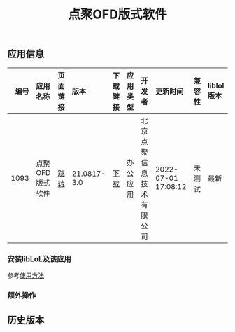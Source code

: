 ﻿---
id: 1093
title: 点聚OFD版式软件
toc: true
weight: 1093
---

## 应用信息 
|   编号 | 应用名称      | 页面链接                                        | 版本          | 下载链接                                                                                 | 应用类型   | 开发者          | 更新时间                | 兼容性   | liblol版本   |
|-----:|:----------|:--------------------------------------------|:------------|:-------------------------------------------------------------------------------------|:-------|:-------------|:--------------------|:------|:-----------|
| 1093 | 点聚OFD版式软件 | [跳转](http://app.loongapps.cn/#/detail/1093) | 21.0817-3.0 | [下载](http://113.24.212.22:8090/upload/file/dianjureader_21.0817-3.0_loongarch64.deb) | 办公应用   | 北京点聚信息技术有限公司 | 2022-07-01 17:08:12 | 未测试   | 最新         |
### 安装libLoL及该应用 
参考[使用方法](/docs/usage) 
### 额外操作 


## 历史版本 
 